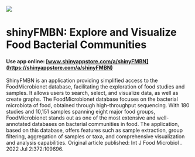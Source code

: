 ![](https://shiny-app-store3.s3.amazonaws.com/approvedapp/s030_rKzbHxLDdbgjgZSro0eGxd89AITWPTIUJXu0mqFx_logo_3.jpg)



# shinyFMBN: Explore and Visualize Food Bacterial Communities

#### Use app online: __[www.shinyappstore.com/a/shinyFMBN](https://shinyappstore.com/a/shinyFMBN)__

ShinyFMBN is an application providing simplified access to the FoodMicrobionet database, facilitating the exploration of food studies and samples. It allows users to search, select, and visualize data, as well as create graphs. The FoodMicrobionet database focuses on the bacterial microbiota of food, obtained through high-throughput sequencing. With 180 studies and 10,151 samples spanning eight major food groups, FoodMicrobionet stands out as one of the most extensive and well-annotated databases on bacterial communities in food. The application, based on this database, offers features such as sample extraction, group filtering, aggregation of samples or taxa, and comprehensive visualization and analysis capabilities. Original article published: Int J Food Microbiol . 2022 Jul 2:372:109696.
